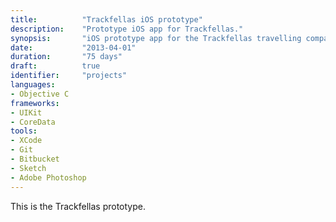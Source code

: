 ```yaml
---
title: 			"Trackfellas iOS prototype"
description:	"Prototype iOS app for Trackfellas."
synopsis:		"iOS prototype app for the Trackfellas travelling companion."
date:			"2013-04-01"
duration:		"75 days"
draft: 			true
identifier:		"projects"
languages: 		
- Objective C
frameworks:
- UIKit
- CoreData
tools:
- XCode
- Git
- Bitbucket
- Sketch
- Adobe Photoshop
---
```


This is the Trackfellas prototype.